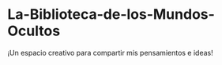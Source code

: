 # La-Biblioteca-de-los-Mundos-Ocultos
¡Un espacio creativo para compartir mis pensamientos e ideas!
